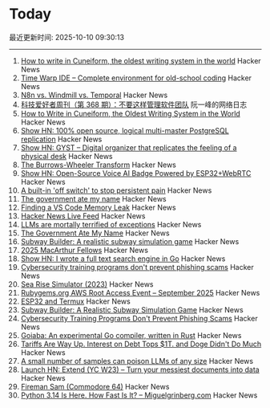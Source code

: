 # Today

最近更新时间: 2025-10-10 09:30:13

--- 
1. [How to write in Cuneiform, the oldest writing system in the world](https://www.openculture.com/2025/09/how-to-write-in-cuneiform-the-oldest-writing-system.html) Hacker News
2. [Time Warp IDE – Complete environment for old-school coding](https://github.com/James-HoneyBadger/Time_Warp) Hacker News
3. [N8n vs. Windmill vs. Temporal](https://blog.arcbjorn.com/workflow-automation) Hacker News
4. [科技爱好者周刊（第 368 期）：不要这样管理软件团队](http://www.ruanyifeng.com/blog/2025/10/weekly-issue-368.html) 阮一峰的网络日志
5. [How to Write in Cuneiform, the Oldest Writing System in the World](https://www.openculture.com/2025/09/how-to-write-in-cuneiform-the-oldest-writing-system.html) Hacker News
6. [Show HN: 100% open source, logical multi-master PostgreSQL replication](https://github.com/pgEdge/spock) Hacker News
7. [Show HN: GYST – Digital organizer that replicates the feeling of a physical desk](https://gyst.fr/) Hacker News
8. [The Burrows-Wheeler Transform](https://sandbox.bio/concepts/bwt) Hacker News
9. [Show HN: Open-Source Voice AI Badge Powered by ESP32+WebRTC](https://github.com/VapiAI/vapicon-2025-hardware-workshop) Hacker News
10. [A built-in 'off switch' to stop persistent pain](https://penntoday.upenn.edu/news/select-neurons-brainstem-may-hold-key-treating-chronic-pain) Hacker News
11. [The government ate my name](https://slate.com/life/2025/10/passport-name-change-united-states-mexico-spain-immigration.html) Hacker News
12. [Finding a VS Code Memory Leak](https://randomascii.wordpress.com/2025/10/09/finding-a-vs-code-memory-leak/) Hacker News
13. [Hacker News Live Feed](https://jerbear2008.github.io/hn-live/) Hacker News
14. [LLMs are mortally terrified of exceptions](https://twitter.com/karpathy/status/1976077806443569355) Hacker News
15. [The Government Ate My Name](https://slate.com/life/2025/10/passport-name-change-united-states-mexico-spain-immigration.html) Hacker News
16. [Subway Builder: A realistic subway simulation game](https://www.subwaybuilder.com/) Hacker News
17. [2025 MacArthur Fellows](https://www.macfound.org/programs/awards/fellows/) Hacker News
18. [Show HN: I wrote a full text search engine in Go](https://github.com/wizenheimer/blaze) Hacker News
19. [Cybersecurity training programs don't prevent phishing scams](https://today.ucsd.edu/story/cybersecurity-training-programs-dont-prevent-employees-from-falling-for-phishing-scams) Hacker News
20. [Sea Rise Simulator (2023)](https://nagix.github.io/sea-level-rise-3d-map/) Hacker News
21. [Rubygems.org AWS Root Access Event – September 2025](https://rubycentral.org/news/rubygems-org-aws-root-access-event-september-2025/) Hacker News
22. [ESP32 and Termux](https://blog.gavide.dev/blog/esp32-and-termux) Hacker News
23. [Subway Builder: A Realistic Subway Simulation Game](https://www.subwaybuilder.com/) Hacker News
24. [Cybersecurity Training Programs Don't Prevent Phishing Scams](https://today.ucsd.edu/story/cybersecurity-training-programs-dont-prevent-employees-from-falling-for-phishing-scams) Hacker News
25. [Goiaba: An experimental Go compiler, written in Rust](https://github.com/raphamorim/goiaba) Hacker News
26. [Tariffs Are Way Up. Interest on Debt Tops $1T. and Doge Didn't Do Much](https://www.wsj.com/economy/federal-budget-fiscal-2025-e8d21595) Hacker News
27. [A small number of samples can poison LLMs of any size](https://www.anthropic.com/research/small-samples-poison) Hacker News
28. [Launch HN: Extend (YC W23) – Turn your messiest documents into data](https://www.extend.ai/) Hacker News
29. [Fireman Sam (Commodore 64)](http://retrovania-vgjunk.blogspot.com/2016/11/fireman-sam-commodore-64.html) Hacker News
30. [Python 3.14 Is Here. How Fast Is It? – Miguelgrinberg.com](https://blog.miguelgrinberg.com/post/python-3-14-is-here-how-fast-is-it) Hacker News

